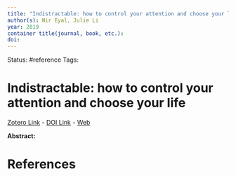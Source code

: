 ```yaml
---
title: "Indistractable: how to control your attention and choose your life"
author(s): Nir Eyal, Julie Li
year: 2019
container title(journal, book, etc.): 
doi: 
---
```

Status: #reference
Tags:
# Indistractable: how to control your attention and choose your life
[Zotero Link](zotero://select/items/@Eyal.Li2019_IndistractableHowControlYourAttentionChooseYourLife) - [DOI Link](https://doi.org/) - [Web]()

**Abstract:** 



# References
